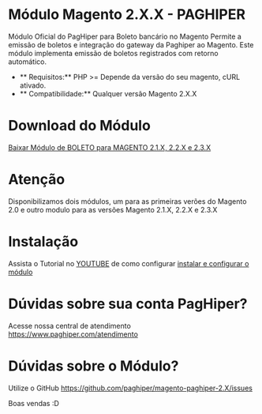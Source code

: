 # Módulo Magento 2.X.X - PAGHIPER

Módulo Oficial do PagHiper para Boleto bancário no Magento Permite a emissão de boletos e integração do gateway da Paghiper ao Magento. Este módulo implementa emissão de boletos registrados com retorno automático.


* ** Requisitos:** PHP >= Depende da versão do seu magento, cURL ativado.
* ** Compatibilidade:** Qualquer versão Magento 2.X.X
 

# Download do Módulo

[Baixar Módulo de BOLETO para MAGENTO 2.1.X, 2.2.X e 2.3.X](https://paghiper.zendesk.com/hc/article_attachments/360050403653/MODULO-PAGHIPER-MAGENTO-2.1.X-2.2.X-2.3.X.zip)



# Atenção
Disponibilizamos dois módulos, um para as primeiras verões do Magento 2.0 e outro modulo para as versões Magento 2.1.X, 2.2.X e 2.3.X


# Instalação
Assista o Tutorial no [YOUTUBE](https://www.youtube.com/watch?v=mXKFqwTyq6g) de como configurar [instalar e configurar o módulo](https://www.youtube.com/watch?v=mXKFqwTyq6g)



# Dúvidas sobre sua conta PagHiper?

Acesse nossa central de atendimento https://www.paghiper.com/atendimento


# Dúvidas sobre o Módulo?

Utilize o GitHub https://github.com/paghiper/magento-paghiper-2.X/issues

Boas vendas :D


